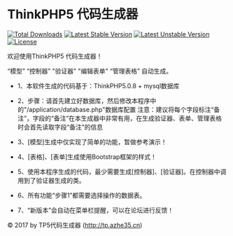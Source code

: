 ThinkPHP5 代码生成器
===============

[![Total Downloads](https://poser.pugx.org/topthink/think/downloads)](https://packagist.org/packages/topthink/think)
[![Latest Stable Version](https://poser.pugx.org/topthink/think/v/stable)](https://packagist.org/packages/topthink/think)
[![Latest Unstable Version](https://poser.pugx.org/topthink/think/v/unstable)](https://packagist.org/packages/topthink/think)
[![License](https://poser.pugx.org/topthink/think/license)](https://packagist.org/packages/topthink/think)


欢迎使用ThinkPHP5 代码生成器！

“模型”  “控制器”  "验证器"   "编辑表单"   “管理表格”  自动生成。

 + 1、本软件生成的代码基于：ThinkPHP5.0.8  +  mysql数据库
 
 + 2、步骤：请首先建立好数据库，然后修改本程序中的"/application/database.php"数据库配置
注意：建议将每个字段标注“备注”，字段的“备注”在本生成器中非常有用，在生成验证器、表单、管理表格时会首先读取字段“备注”的信息

 + 3、[模型]生成中仅实现了简单的功能，暂做参考演示！

 + 4、[表格]、[表单]生成使用Bootstrap框架的样式！

 + 5、使用本程序生成的代码，最少需要生成[控制器]、[验证器]。在控制器中调用到了验证器生成的类。

 + 6、所有功能“步骤1”都需要选择操作的数据表。

 + 7、“新版本”会自动在菜单栏提醒，可以在论坛进行反馈！


  © 2017 by TP5代码生成器 (http://tp.azhe35.cn)
